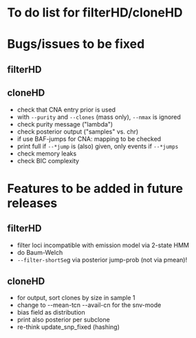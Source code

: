 # To do list for filterHD/cloneHD

# Bugs/issues to be fixed

## filterHD

## cloneHD

*  check that CNA entry prior is used
*  with `--purity` and `--clones` (mass only), `--nmax` is ignored
*  check purity message ("lambda") 
*  check posterior output ("samples" vs. chr)
*  if use BAF-jumps for CNA: mapping to be checked
*  print full if `--*jump` is (also) given, only events if `--*jumps`
*  check memory leaks
*  check BIC complexity

# Features to be added in future releases

## filterHD

*  filter loci incompatible with emission model via 2-state HMM
*  do Baum-Welch
*  `--filter-shortSe`g via posterior jump-prob (not via pmean)!

## cloneHD

*  for output, sort clones by size in sample 1
*  change to --mean-tcn --avail-cn for the snv-mode
*  bias field as distribution
*  print also posterior per subclone
*  re-think update_snp_fixed (hashing)
